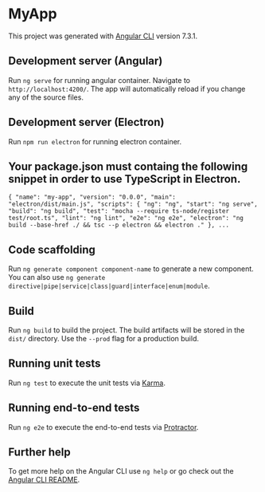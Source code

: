 # MyApp

This project was generated with [Angular CLI](https://github.com/angular/angular-cli) version 7.3.1.

## Development server (Angular)

Run `ng serve` for running angular container. Navigate to `http://localhost:4200/`. The app will automatically reload if you change any of the source files.

## Development server (Electron)

Run `npm run electron` for running electron container.

## Your package.json must containg the following snippet in order to use TypeScript in Electron.
`{
  "name": "my-app",
  "version": "0.0.0",
  "main": "electron/dist/main.js",
  "scripts": {
    "ng": "ng",
    "start": "ng serve",
    "build": "ng build",
    "test": "mocha --require ts-node/register test/root.ts",
    "lint": "ng lint",
    "e2e": "ng e2e",
    "electron": "ng build --base-href ./ && tsc --p electron && electron ."
  }, ...`


## Code scaffolding

Run `ng generate component component-name` to generate a new component. You can also use `ng generate directive|pipe|service|class|guard|interface|enum|module`.

## Build

Run `ng build` to build the project. The build artifacts will be stored in the `dist/` directory. Use the `--prod` flag for a production build.

## Running unit tests

Run `ng test` to execute the unit tests via [Karma](https://karma-runner.github.io).

## Running end-to-end tests

Run `ng e2e` to execute the end-to-end tests via [Protractor](http://www.protractortest.org/).

## Further help

To get more help on the Angular CLI use `ng help` or go check out the [Angular CLI README](https://github.com/angular/angular-cli/blob/master/README.md).

